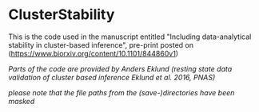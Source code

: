 # ClusterStability
This is the code used in the manuscript entitled "Including data-analytical stability in cluster-based inference", pre-print posted on 
(https://www.biorxiv.org/content/10.1101/844860v1)

*Parts of the code are provided by Anders Eklund (resting
state data validation of cluster based inference Eklund et al. 2016,
PNAS)*

*please note that the file paths from the (save-)directories have been masked* 